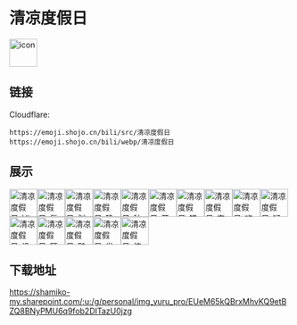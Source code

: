 # 清凉度假日
<img src="https://emoji.shojo.cn/bili/src/清凉度假日/icon.png" width="50" height="50" alt="icon">

## 链接
Cloudflare:
```
https://emoji.shojo.cn/bili/src/清凉度假日
https://emoji.shojo.cn/bili/webp/清凉度假日
```
## 展示
<img src="https://emoji.shojo.cn/bili/src/清凉度假日/清凉度假日-Hi.png" width="50" height="50" alt="清凉度假日-Hi"><img src="https://emoji.shojo.cn/bili/src/清凉度假日/清凉度假日-氪金.png" width="50" height="50" alt="清凉度假日-氪金"><img src="https://emoji.shojo.cn/bili/src/清凉度假日/清凉度假日-划水.png" width="50" height="50" alt="清凉度假日-划水"><img src="https://emoji.shojo.cn/bili/src/清凉度假日/清凉度假日-确实.png" width="50" height="50" alt="清凉度假日-确实"><img src="https://emoji.shojo.cn/bili/src/清凉度假日/清凉度假日-种草.png" width="50" height="50" alt="清凉度假日-种草"><img src="https://emoji.shojo.cn/bili/src/清凉度假日/清凉度假日-开盒.png" width="50" height="50" alt="清凉度假日-开盒"><img src="https://emoji.shojo.cn/bili/src/清凉度假日/清凉度假日-错误.png" width="50" height="50" alt="清凉度假日-错误"><img src="https://emoji.shojo.cn/bili/src/清凉度假日/清凉度假日-突然出现.png" width="50" height="50" alt="清凉度假日-突然出现"><img src="https://emoji.shojo.cn/bili/src/清凉度假日/清凉度假日-吃土.png" width="50" height="50" alt="清凉度假日-吃土"><img src="https://emoji.shojo.cn/bili/src/清凉度假日/清凉度假日-疑问.png" width="50" height="50" alt="清凉度假日-疑问"><img src="https://emoji.shojo.cn/bili/src/清凉度假日/清凉度假日-没问题.png" width="50" height="50" alt="清凉度假日-没问题"><img src="https://emoji.shojo.cn/bili/src/清凉度假日/清凉度假日-拜拜.png" width="50" height="50" alt="清凉度假日-拜拜"><img src="https://emoji.shojo.cn/bili/src/清凉度假日/清凉度假日-鸭力大.png" width="50" height="50" alt="清凉度假日-鸭力大"><img src="https://emoji.shojo.cn/bili/src/清凉度假日/清凉度假日-发现了.png" width="50" height="50" alt="清凉度假日-发现了"><img src="https://emoji.shojo.cn/bili/src/清凉度假日/清凉度假日-惊坐起.png" width="50" height="50" alt="清凉度假日-惊坐起">

## 下载地址

https://shamiko-my.sharepoint.com/:u:/g/personal/img_yuru_pro/EUeM65kQBrxMhvKQ9etBZQ8BNyPMU6q9fob2DITazU0jzg